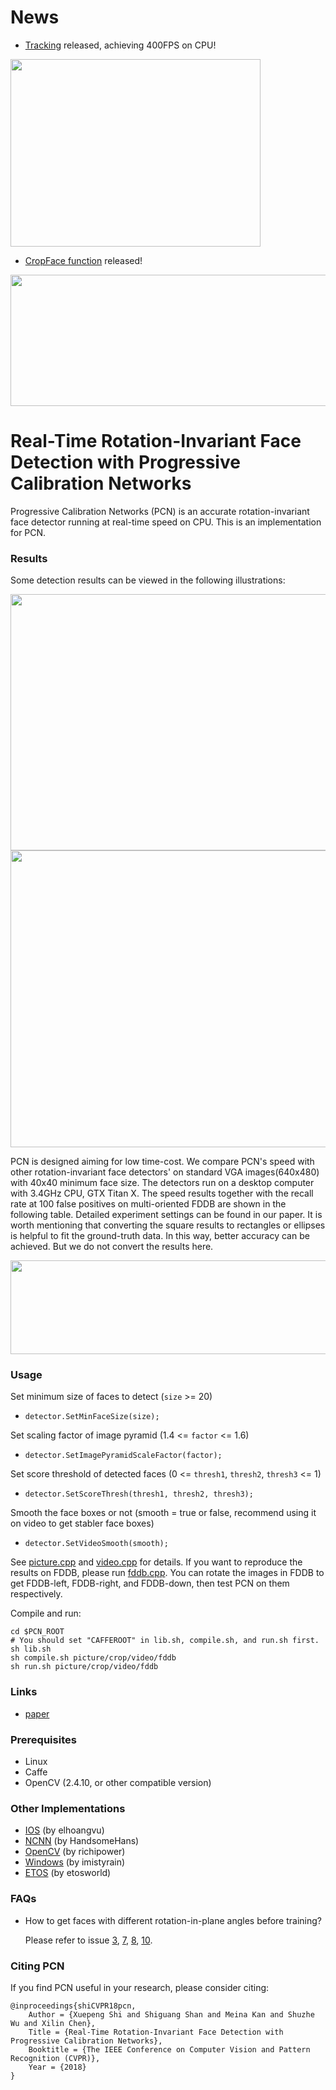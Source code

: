 # News

* [Tracking](video.cpp) released, achieving 400FPS on CPU! 

<img src='result/tracking.gif' width=400 height=300>

* [CropFace function](crop.cpp) released! 

<img src='result/cropFace.png' width=800 height=210>

# Real-Time Rotation-Invariant Face Detection with Progressive Calibration Networks

Progressive Calibration Networks (PCN) is an accurate rotation-invariant face detector running at real-time speed on CPU. This is an implementation for PCN.


### Results

Some detection results can be viewed in the following illustrations:

<img src='result/demo.png' width=800 height=410>

<img src='result/3.jpg' width=800 height=475>

PCN is designed aiming for low time-cost. We compare PCN's speed with other rotation-invariant face detectors' on standard VGA images(640x480) with 40x40 minimum face size. The detectors run on a desktop computer with 3.4GHz CPU, GTX Titan X. The speed results together with the recall rate at 100 false positives on multi-oriented FDDB are shown in the following table. Detailed experiment settings can be found in our paper. It is worth mentioning that converting the square results to rectangles or ellipses is helpful to fit the ground-truth data. In this way, better accuracy can be achieved. But we do not convert the results here.

<img src='result/result.png' width=800 height=150>

### Usage

Set minimum size of faces to detect (`size` >= 20)

- `detector.SetMinFaceSize(size);`
  
Set scaling factor of image pyramid (1.4 <= `factor` <= 1.6)
  
- `detector.SetImagePyramidScaleFactor(factor);`
  
Set score threshold of detected faces (0 <= `thresh1`, `thresh2`, `thresh3` <= 1)
  
- `detector.SetScoreThresh(thresh1, thresh2, thresh3);`

Smooth the face boxes or not (smooth = true or false, recommend using it on video to get stabler face boxes)
  
- `detector.SetVideoSmooth(smooth);`

See [picture.cpp](picture.cpp) and [video.cpp](video.cpp) for details. If you want to reproduce the results on FDDB, please run [fddb.cpp](fddb.cpp). You can rotate the images in FDDB to get FDDB-left, FDDB-right, and FDDB-down, then test PCN on them respectively. 

Compile and run:
```Shell
cd $PCN_ROOT
# You should set "CAFFEROOT" in lib.sh, compile.sh, and run.sh first. 
sh lib.sh
sh compile.sh picture/crop/video/fddb
sh run.sh picture/crop/video/fddb
```

### Links

* [paper](https://arxiv.org/pdf/1804.06039.pdf)

### Prerequisites

* Linux
* Caffe
* OpenCV (2.4.10, or other compatible version)

### Other Implementations

* [IOS](https://github.com/elhoangvu/PCN-iOS) (by elhoangvu)
* [NCNN](https://github.com/HandsomeHans/PCN-ncnn) (by HandsomeHans)
* [OpenCV](https://github.com/richipower/PCN-opencv) (by richipower)
* [Windows](https://github.com/imistyrain/PCN-Windows) (by imistyrain)
* [ETOS](https://github.com/etosworld/etos-facedetector) (by etosworld)

### FAQs

* How to get faces with different rotation-in-plane angles before training?
  
  Please refer to issue [3](https://github.com/Jack-CV/PCN-FaceDetection/issues/3), [7](https://github.com/Jack-CV/PCN-FaceDetection/issues/7), [8](https://github.com/Jack-CV/PCN-FaceDetection/issues/8), [10](https://github.com/Jack-CV/PCN-FaceDetection/issues/10).

### Citing PCN

If you find PCN useful in your research, please consider citing:

    @inproceedings{shiCVPR18pcn,
        Author = {Xuepeng Shi and Shiguang Shan and Meina Kan and Shuzhe Wu and Xilin Chen},
        Title = {Real-Time Rotation-Invariant Face Detection with Progressive Calibration Networks},
        Booktitle = {The IEEE Conference on Computer Vision and Pattern Recognition (CVPR)},
        Year = {2018}
    }
